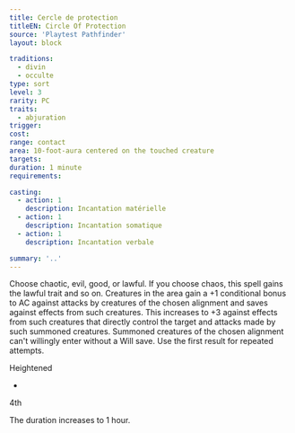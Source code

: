 ```yaml
---
title: Cercle de protection
titleEN: Circle Of Protection
source: 'Playtest Pathfinder'
layout: block

traditions:
  - divin
  - occulte
type: sort
level: 3
rarity: PC
traits:
  - abjuration
trigger: 
cost: 
range: contact
area: 10-foot-aura centered on the touched creature
targets: 
duration: 1 minute
requirements: 

casting:
  - action: 1
    description: Incantation matérielle
  - action: 1
    description: Incantation somatique
  - action: 1
    description: Incantation verbale

summary: '..'
---
```

Choose chaotic, evil, good, or lawful. If you choose chaos, this spell gains the lawful trait and so on. Creatures in the area gain a +1 conditional bonus to AC against attacks by creatures of the chosen alignment and saves against effects from such creatures. This increases to +3 against effects from such creatures that directly control the target and attacks made by such summoned creatures. Summoned creatures of the chosen alignment can't willingly enter without a Will save. Use the first result for repeated attempts.

Heightened

-

4th

The duration increases to 1 hour.